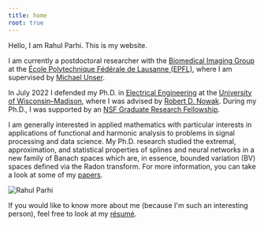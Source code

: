 ```yaml
---
title: home
root: true
---
```


Hello, I am Rahul Parhi. This is my website.

I am currently a postdoctoral researcher with the [Biomedical Imaging
Group](http://bigwww.epfl.ch/) at the [École Polytechnique Fédérale de
Lausanne (EPFL)](https://www.epfl.ch/en/), where I
am supervised by [Michael Unser](http://bigwww.epfl.ch/unser/).

In July 2022 I defended my Ph.D. in [Electrical
Engineering](https://www.engr.wisc.edu/department/electrical-computer-engineering/)
at the [University of Wisconsin&ndash;Madison](https://www.wisc.edu/), where I
was advised by [Robert D. Nowak](https://nowak.ece.wisc.edu/). During my Ph.D., I was supported
by an [NSF Graduate Research Fellowship](https://www.nsfgrfp.org/).

I am generally interested in applied mathematics with particular interests in
applications of functional and harmonic analysis to problems in signal
processing and data science. My Ph.D. research studied the extremal, approximation, and statistical properties
of splines and neural networks in a new family of Banach spaces which are, in
essence, bounded variation (BV) spaces defined via the Radon transform. For more
information, you can take a look at some of my [papers](/papers/).

<img src="https://files.rahul.sh/rahul/rahul-joshua-tree-2021-800x600.jpg" alt="Rahul Parhi" id="rahul-img"/>

If you would like to know more about me (because I'm such an interesting
person), feel free to look at my
[r&#233;sum&#233;](https://files.rahul.sh/rahulparhi_resume.pdf).

